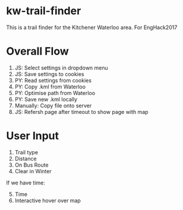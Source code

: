 # kw-trail-finder
This is a trail finder for the Kitchener Waterloo area. For EngHack2017

# Overall Flow
1. JS: Select settings in dropdown menu
2. JS: Save settings to cookies
3. PY: Read settings from cookies
4. PY: Copy .kml from Waterloo
5. PY: Optimise path from Waterloo
6. PY: Save new .kml locally
7. Manually: Copy file onto server
8. JS: Refersh page after timeout to show page with map

# User Input
1. Trail type
2. Distance
3. On Bus Route
4. Clear in Winter

If we have time:

5. Time
6. Interactive hover over map
